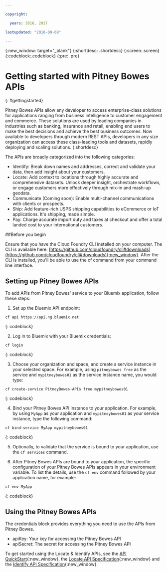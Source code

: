 ```yaml
---

copyright:

  years: 2016, 2017

lastupdated: "2016-09-08"

---
```


{:new_window: target="_blank"}
{:shortdesc: .shortdesc}
{:screen:.screen}
{:codeblock:.codeblock}
{:pre: .pre}


# Getting started with Pitney Bowes APIs
{: #gettingstarted}

Pitney Bowes APIs allow any developer to access enterprise-class solutions for applications ranging from business intelligence to customer engagement and commerce. These solutions are used by leading companies in industries such as banking, insurance and retail, enabling end users to make the best decisions and achieve the best business outcomes. Now available to developers through modern REST APIs, developers in any size organization can access these class-leading tools and datasets, rapidly deploying and scaling solutions.
{:shortdesc}

The APIs are broadly categorized into the following categories:
* Identify: Break down names and addresses, correct and validate your data, then add insight about your customers.
* Locate: Add context to locations through highly accurate and comprehensive datasets. Unlock deeper insight, orchestrate workflows, or engage customers more effectively through mix-in and mash-up geodata.
* Communicate (Coming soon): Enable multi-channel communications with clients or prospects.
* Ship: Add feature-rich USPS shipping capabilities to eCommerce or IoT applications. It's shipping, made simple.
* Pay: Charge accurate import duty and taxes at checkout and offer a total landed cost to your international customers.

##Before you begin

Ensure that you have the Cloud Foundry CLI installed on your computer. The CLI is available here: [https://github.com/cloudfoundry/cli#downloads](https://github.com/cloudfoundry/cli#downloads){:new_window}. After the CLI is installed, you'll be able to use the cf command from your command line interface.

## Setting up Pitney Bowes APIs

To add APIs from Pitney Bowes' service to your Bluemix application, follow these steps:

1. Set up the Bluemix API endpoint:

  ```
  cf api https://api.ng.bluemix.net
  ```
  {: codeblock}
  
2. Log in to Bluemix with your Bluemix credentials:

  ```
  cf login
  ```
  {: codeblock}
  
3. Choose your organization and space, and create a service instance in your selected space. For example, using `pitneybowes free` as the service and `mypitneybowes01` as the service instance name, you would type:

  ```
  cf create-service PitneyBowes-APIs free mypitneybowes01
  ```
  {: codeblock}
  
4. Bind your Pitney Bowes API instance to your application. For example, by using `MyApp` as your application and `mypitneybowes01` as your service instance, type the following command:

  ```
  cf bind-service MyApp mypitneybowes01
  ```
  {: codeblock}
  
5. Optionally, to validate that the service is bound to your application, use the `cf services` command. 

6. After Pitney Bowes APIs are bound to your application, the specific configuration of your Pitney Bowes APIs appears in your environment variable. To list the details, use the `cf env` command followed by your application name, for example:
  ```
  cf env MyApp
  ```
  {: codeblock}
  
## Using the Pitney Bowes APIs

The credentials block provides everything you need to use the APIs from Pitney Bowes.
* apiKey: Your key for accessing the Pitney Bowes API
* apiSecret: The secret for accessing the Pitney Bowes API

To get started using the Locate & Identify APIs, see the [API QuickStart](https://locate.pitneybowes.com/docs/location-intelligence/v1/en/index.html#Getting%20Started/getting_started.html){:new_window}, the [Locate API Specification](https://locate.pitneybowes.com/docs/location-intelligence/v1/en/index.html#Product%20Overview/apis.html){:new_window} and the [Identify API Specification](https://identify.pitneybowes.com/docs/identify/v1/en/rest/index.html#CustomerInformationManagementAPI/source/API/IdentifyAddress/ValidateMailingAddress.html){:new_window}.
